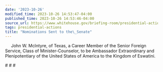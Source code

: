 ```yaml
---
date: '2023-10-26'
modified_time: 2023-10-26 14:53:47-04:00
published_time: 2023-10-26 14:53:46-04:00
source_url: https://www.whitehouse.gov/briefing-room/presidential-actions/2023/10/26/nominations-sent-to-the-senate-126/
tags: presidential-actions
title: "Nominations Sent to the\_Senate"
---
```

 
     John W. McIntyre, of Texas, a Career Member of the Senior Foreign
Service, Class of Minister-Counselor, to be Ambassador Extraordinary and
Plenipotentiary of the United States of America to the Kingdom of
Eswatini.

\# \# \#
